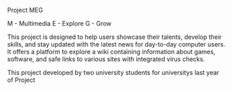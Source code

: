 Project MEG

M - Multimedia
E - Explore
G - Grow

This project is designed to help users showcase their talents, develop their skills, and stay updated with the latest news for day-to-day computer users. It offers a platform to explore a wiki containing information about games, software, and safe links to various sites with integrated virus checks.

This project developed by two university students for universitys last year of Project